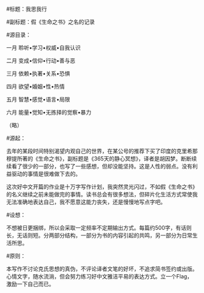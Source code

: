 #标题：我思我行

#副标题：假《生命之书》之名的记录

#源目录：

一月 聆听•学习•权威•自我认识

二月 变成•信仰•行动•善与恶

三月 依赖•执著•关系•恐惧

四月 欲望•婚姻•性•热情

五月 智慧•感觉•语言•局限

六月 能量•觉知•无拣择的觉察•暴力

（略）

#源起：

去年的某段时间特别渴望内观自己的世界，在某公号的推荐下买了印度的克里希那穆提所著的《生命之书》，副标题是《365天的静心冥想》，译者是胡因梦。断断续续看了很少的一部分，也写了一些感想，但却没能坚持。这是人性的弱点。没有利益驱动的事情是很难做下去的。

这次好中文开篇的作业是十万字写作计划，我突然灵光闪过，不如假《生命之书》的名义继续之前未能做完的事情。读书总会有很多想法，但碎片化生活方式常使我无法准确地表达自己，我不愿意这能力丧失，还是慢慢地写点字吧。

#设想：

不想被日更捆绑，所以会采取一定频率不定期输出方式。每篇约500字，有话则长，无话则短。分两部分结构，一部分为书的内容引起的共鸣，另一部分为日常生活所思。

#原则：

本写作不讨论克氏思想的真伪，不评论译者文笔的好坏，不追求简书签约或出版。心情文字，随水流淌，但会努力练习好中文雅洁平易的表达方式。立一个Flag，激励一下自己而已。

